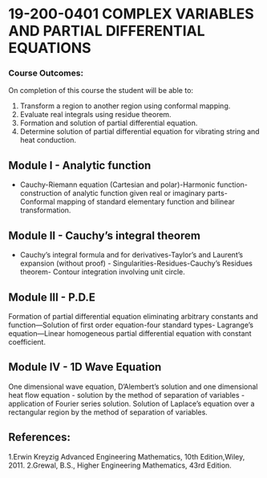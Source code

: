 # 19-200-0401 COMPLEX VARIABLES AND PARTIAL DIFFERENTIAL EQUATIONS
###  Course Outcomes:
On completion of this course the student will be able to:
1. Transform a region to another region using conformal mapping.
2. Evaluate real integrals using residue theorem.
3. Formation and solution of partial differential equation.
4. Determine solution of partial differential equation for vibrating string and heat conduction.

## Module I - Analytic function
- Cauchy-Riemann equation (Cartesian and polar)-Harmonic function-
construction of analytic function given real or imaginary parts- Conformal mapping of standard
elementary function and bilinear transformation.
## Module II - Cauchy’s integral theorem
- Cauchy’s integral formula and for derivatives-Taylor’s and Laurent’s
expansion (without proof) - Singularities-Residues-Cauchy’s Residues theorem- Contour
integration involving unit circle.
## Module III - P.D.E
Formation of partial differential equation eliminating arbitrary constants and function—Solution
of first order equation-four standard types- Lagrange’s equation—Linear homogeneous partial
differential equation with constant coefficient.
## Module IV - 1D Wave Equation
One dimensional wave equation, D’Alembert’s solution and one dimensional heat flow equation -
solution by the method of separation of variables - application of Fourier series solution. Solution
of Laplace’s equation over a rectangular region by the method of separation of variables.
## References:
1.Erwin Kreyzig Advanced Engineering Mathematics, 10th Edition,Wiley, 2011.
2.Grewal, B.S., Higher Engineering Mathematics, 43rd Edition.